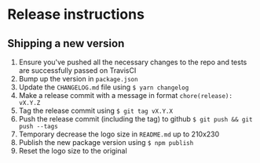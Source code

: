 # Release instructions

## Shipping a new version

1. Ensure you've pushed all the necessary changes to the repo and tests are successfully passed on TravisCI
2. Bump up the version in `package.json`
3. Update the `CHANGELOG.md` file using `$ yarn changelog`
4. Make a release commit with a message in format `chore(release): vX.Y.Z`
5. Tag the release commit using `$ git tag vX.Y.X`
6. Push the release commit (including the tag) to github `$ git push && git push --tags`
7. Temporary decrease the logo size in `README.md` up to 210x230
8. Publish the new package version using `$ npm publish`
9. Reset the logo size to the original
